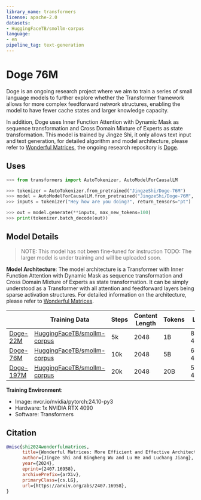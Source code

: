```yaml
---
library_name: transformers
license: apache-2.0
datasets:
- HuggingFaceTB/smollm-corpus
language:
- en
pipeline_tag: text-generation
---
```



# **Doge 76M**

Doge is an ongoing research project where we aim to train a series of small language models to further explore whether the Transformer framework allows for more complex feedforward network structures, enabling the model to have fewer cache states and larger knowledge capacity.

In addition, Doge uses Inner Function Attention with Dynamic Mask as sequence transformation and Cross Domain Mixture of Experts as state transformation. This model is trained by Jingze Shi, it only allows text input and text generation, for detailed algorithm and model architecture, please refer to [Wonderful Matrices](https://arxiv.org/abs/2407.16958), the ongoing research repository is [Doge](https://github.com/LoserCheems/Doge).


## Uses

```python
>>> from transformers import AutoTokenizer, AutoModelForCausalLM

>>> tokenizer = AutoTokenizer.from_pretrained("JingzeShi/Doge-76M")
>>> model = AutoModelForCausalLM.from_pretrained("JingzeShi/Doge-76M", trust_remote_code=True)
>>> inputs = tokenizer("Hey how are you doing?", return_tensors="pt")

>>> out = model.generate(**inputs, max_new_tokens=100)
>>> print(tokenizer.batch_decode(out))
```


## Model Details
> NOTE: This model has not been fine-tuned for instruction
> TODO: The larger model is under training and will be uploaded soon.

**Model Architecture**: The model architecture is a Transformer with Inner Function Attention with Dynamic Mask as sequence transformation and Cross Domain Mixture of Experts as state transformation. It can be simply understood as a Transformer with all attention and feedforward layers being sparse activation structures. For detailed information on the architecture, please refer to [Wonderful Matrices](https://arxiv.org/abs/2407.16958).

|| Training Data | Steps | Content Length | Tokens | LR | Batch Size | Precision |
|---|---|---|---|---|---|---|---|
| [Doge-22M](https://huggingface.co/LoserCheems/Doge-22M) | [HuggingFaceTB/smollm-corpus](https://huggingface.co/datasets/HuggingFaceTB/smollm-corpus) | 5k | 2048 | 1B | 8e-4 | 0.25M | bfloat16 |
| [Doge-76M](https://huggingface.co/JingzeShi/Doge-76M) | [HuggingFaceTB/smollm-corpus](https://huggingface.co/datasets/HuggingFaceTB/smollm-corpus) | 10k | 2048 | 5B | 6e-4 | 0.5M | bfloat16 |
| [Doge-197M](https://huggingface.co/JingzeShi/Doge-197M) | [HuggingFaceTB/smollm-corpus](https://huggingface.co/datasets/HuggingFaceTB/smollm-corpus) | 20k | 2048 | 20B | 5e-4 | 1M | bfloat16 |


**Training Environment**:
- Image: nvcr.io/nvidia/pytorch:24.10-py3
- Hardware: 1x NVIDIA RTX 4090
- Software: Transformers

## Citation

```bibtex
@misc{shi2024wonderfulmatrices,
      title={Wonderful Matrices: More Efficient and Effective Architecture for Language Modeling Tasks}, 
      author={Jingze Shi and Bingheng Wu and Lu He and Luchang Jiang},
      year={2024},
      eprint={2407.16958},
      archivePrefix={arXiv},
      primaryClass={cs.LG},
      url={https://arxiv.org/abs/2407.16958}, 
}
```